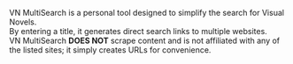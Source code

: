 VN MultiSearch is a personal tool designed to simplify the search for Visual Novels.  
By entering a title, it generates direct search links to multiple websites.  
VN MultiSearch **DOES NOT** scrape content and is not affiliated with any of the listed sites; it simply creates URLs for convenience.
